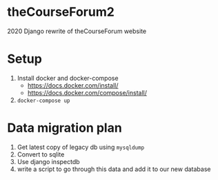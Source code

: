 # theCourseForum2
2020 Django rewrite of theCourseForum website

# Setup
1. Install docker and docker-compose
    - https://docs.docker.com/install/
    - https://docs.docker.com/compose/install/
2. `docker-compose up`

# Data migration plan

1. Get latest copy of legacy db using `mysqldump`
2. Convert to sqlite
3. Use django inspectdb
4. write a script to go through this data and add it to our new database


